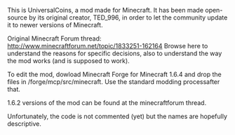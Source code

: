 This is UniversalCoins, a mod made for Minecraft. It has been made open-source by its original creator, TED_996, in order to let the community update it to newer versions of Minecraft.

Original Minecraft Forum thread: http://www.minecraftforum.net/topic/1833251-162164 Browse here to understand the reasons for specific decisions, also to understand the way the mod works (and is supposed to work).

To edit the mod, dowload Minecraft Forge for Minecraft 1.6.4 and drop the files in /forge/mcp/src/minecraft. Use the standard modding processafter that.

1.6.2 versions of the mod can be found at the minecraftforum thread.

Unfortunately, the code is not commented (yet) but the names are hopefully descriptive.
